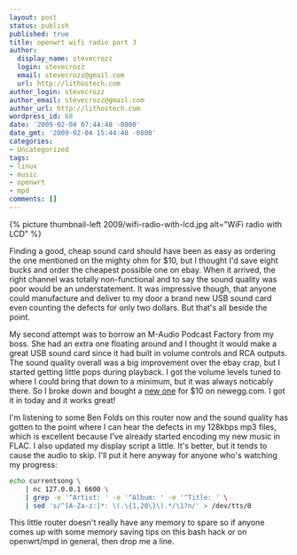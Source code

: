 ```yaml
---
layout: post
status: publish
published: true
title: openwrt wifi radio part 3
author:
  display_name: stevecrozz
  login: stevecrozz
  email: stevecrozz@gmail.com
  url: http://lithostech.com
author_login: stevecrozz
author_email: stevecrozz@gmail.com
author_url: http://lithostech.com
wordpress_id: 68
date: '2009-02-04 07:44:48 -0800'
date_gmt: '2009-02-04 15:44:48 -0800'
categories:
- Uncategorized
tags:
- linux
- music
- openwrt
- mpd
comments: []
---
```

{% picture thumbnail-left 2009/wifi-radio-with-lcd.jpg alt="WiFi radio with LCD" %}

Finding a good, cheap sound card should have been as easy as ordering the one
mentioned on the mighty ohm for $10, but I thought I'd save eight bucks and
order the cheapest possible one on ebay. When it arrived, the right channel was
totally non-functional and to say the sound quality was poor would be an
understatement. It was impressive though, that anyone could manufacture and
deliver to my door a brand new USB sound card even counting the defects for
only two dollars. But that's all beside the point.

<!--more-->

My second attempt was to borrow an M-Audio Podcast Factory from my boss. She
had an extra one floating around and I thought it would make a great USB sound
card since it had built in volume controls and RCA outputs. The sound quality
overall was a big improvement over the ebay crap, but I started getting little
pops during playback. I got the volume levels tuned to where I could bring that
down to a minimum, but it was always noticably there. So I broke down and
bought a [new
one](http://www.newegg.com/Product/Product.aspx?Item=N82E16812186046) for $10
on newegg.com. I got it in today and it works great!

I'm listening to some Ben Folds on this router now and the sound quality has
gotten to the point where I can hear the defects in my 128kbps mp3 files, which
is excellent because I've already started encoding my new music in FLAC. I also
updated my display script a little. It's better, but it tends to cause the
audio to skip. I'll put it here anyway for anyone who's watching my progress:

~~~ bash
echo currentsong \
    | nc 127.0.0.1 6600 \
    | grep -e '^Artist: ' -e '^Album: ' -e '^Title: ' \
    | sed 's/^[A-Za-z:]*: \(.\{1,20\}\).*/\1?n/' > /dev/tts/0
~~~

This little router doesn't really have any memory to spare so if anyone comes
up with some memory saving tips on this bash hack or on openwrt/mpd in general,
then drop me a line.

